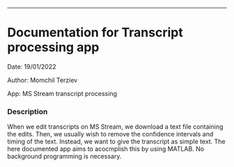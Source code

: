 ---
# Documentation for Transcript processing app 

Date: 19/01/2022

Author: Momchil Terziev

App: MS Stream transcript processing

### Description
When we edit transcripts on MS Stream, we download a text file containing the edits. Then, we usually wish to remove the confidence intervals and timing of the text. Instead, we want to give the transcript as simple text. The here documented app aims to acocmplish this by using MATLAB. No background programming is necessary.  
